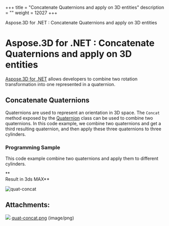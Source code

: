 +++
title = "Concatenate Quaternions and apply on 3D entities" 
description = "" 
weight = 12027 
+++

Aspose.3D for .NET : Concatenate Quaternions and apply on 3D entities  

# Aspose.3D for .NET : Concatenate Quaternions and apply on 3D entities


[Aspose.3D for .NET](https://www.aspose.com/products/3d) allows developers to combine two rotation transformation into one represented in a quaternion.

## Concatenate Quaternions

Quaternions are used to represent an orientation in 3D space. The `Concat` method exposed by the [Quaternion](http://www.aspose.com/api/net/3d/aspose.threed.utilities/quaternion) class can be used to combine two quaternions. In this code example, we combine two quaternions and get a third resulting quaternion, and then apply these three quaternions to three cylinders.

### Programming Sample

This code example combine two quaternions and apply them to different cylinders.

**  
Result in 3ds MAX**

![quat-concat](https://docs2.aspose.com/3d/net/attachments/19923003/20119580.png)

## Attachments:

![](https://docs2.aspose.com/3d/net/images/icons/bullet_blue.gif) [quat-concat.png](https://docs2.aspose.com/3d/net/attachments/19923003/20119580.png) (image/png)  

